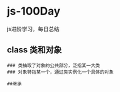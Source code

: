 # js-100Day
js进阶学习，每日总结
 
## class 类和对象
    ### 类抽取了对象的公共部分，泛指某一大类
    ### 对象特指某一个，通过类实例化一个具体的对象

    ##继承